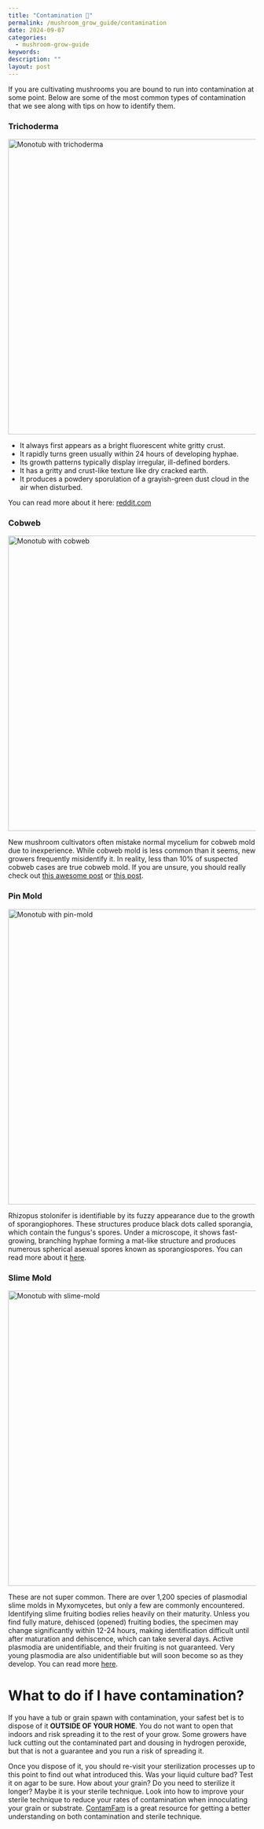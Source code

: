 ```yaml
---
title: "Contamination 🦠"
permalink: /mushroom_grow_guide/contamination
date: 2024-09-07
categories:
  - mushroom-grow-guide
keywords:
description: ""
layout: post
---
```


If you are cultivating mushrooms you are bound to run into contamination at some point.  Below are some of the most common types of contamination that we see along with tips on how to identify them.

### Trichoderma
<img src="/assets/images/contamination/trichoderma-tub.jpg" alt="Monotub with trichoderma" width="600"/>

- It always first appears as a bright fluorescent white gritty crust.
- It rapidly turns green usually within 24 hours of developing hyphae.
- Its growth patterns typically display irregular, ill-defined borders.
- It has a gritty and crust-like texture like dry cracked earth.
- It produces a powdery sporulation of a grayish-green dust cloud in the air when disturbed.

You can read more about it here: [reddit.com](https://www.reddit.com/r/ContamFam/comments/115gyj2/trichoderma_the_green_monster/?utm_source=share&utm_medium=web2x&context=3)

### Cobweb
<img src="/assets/images/contamination/cobweb-tub.webp" alt="Monotub with cobweb" width="600"/>

New mushroom cultivators often mistake normal mycelium for cobweb mold due to inexperience. While cobweb mold is less common than it seems, new growers frequently misidentify it. In reality, less than 10% of suspected cobweb cases are true cobweb mold.  If you are unsure, you should really check out [this awesome post](https://www.reddit.com/r/unclebens/comments/fm8kdu/listen_the_fck_up_you_do_not_have_cobweb/) or [this post](https://www.reddit.com/r/ContamFam/comments/11itxe0/cobweb_mold_no_spiders_here/?utm_source=share&utm_medium=web2x&context=3).

### Pin Mold
<img src="/assets/images/contamination/pin-mold.webp" alt="Monotub with pin-mold" width="600"/>

Rhizopus stolonifer is identifiable by its fuzzy appearance due to the growth of sporangiophores. These structures produce black dots called sporangia, which contain the fungus's spores. Under a microscope, it shows fast-growing, branching hyphae forming a mat-like structure and produces numerous spherical asexual spores known as sporangiospores.  You can read more about it [here](https://www.reddit.com/r/ContamFam/comments/13f7tkm/rhizopus_stolonifer_absolutely_yomamas_breadmold/?utm_source=share&utm_medium=web2x&context=3).

### Slime Mold
<img src="/assets/images/contamination/slime-mold.webp" alt="Monotub with slime-mold" width="600"/>

These are not super common.  There are over 1,200 species of plasmodial slime molds in Myxomycetes, but only a few are commonly encountered. Identifying slime fruiting bodies relies heavily on their maturity. Unless you find fully mature, dehisced (opened) fruiting bodies, the specimen may change significantly within 12-24 hours, making identification difficult until after maturation and dehiscence, which can take several days. Active plasmodia are unidentifiable, and their fruiting is not guaranteed. Very young plasmodia are also unidentifiable but will soon become so as they develop.  You can read more [here](https://www.reddit.com/r/ContamFam/comments/11n8mqy/slime_molds_not_fungi_bruh/?utm_source=share&utm_medium=web2x&context=3).

# What to do if I have contamination?
If you have a tub or grain spawn with contamination, your safest bet is to dispose of it **OUTSIDE OF YOUR HOME**.  You do not want to open that indoors and risk spreading it to the rest of your grow.  Some growers have luck cutting out the contaminated part and dousing in hydrogen peroxide, but that is not a guarantee and you run a risk of spreading it.

Once you dispose of it, you should re-visit your sterilization processes up to this point to find out what introduced this.  Was your liquid culture bad?  Test it on agar to be sure.  How about your grain?  Do you need to sterilize it longer?  Maybe it is your sterile technique.  Look into how to improve your sterile technique to reduce your rates of contamination when innoculating your grain or substrate. [ContamFam](https://www.reddit.com/r/ContamFam/) is a great resource for getting a better understanding on both contamination and sterile technique.

